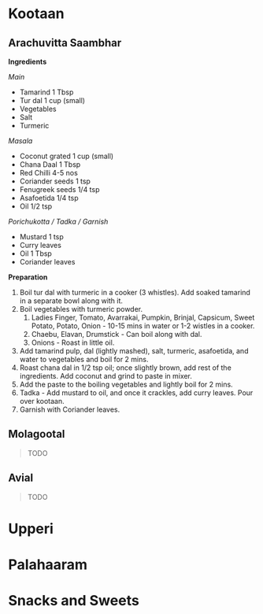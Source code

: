 # Kootaan

## Arachuvitta Saambhar

**Ingredients**

*Main*
- Tamarind 1 Tbsp
- Tur dal 1 cup (small)
- Vegetables
- Salt
- Turmeric

*Masala*
- Coconut grated 1 cup (small)
- Chana Daal 1 Tbsp
- Red Chilli 4-5 nos
- Coriander seeds 1 tsp
- Fenugreek seeds 1/4 tsp
- Asafoetida 1/4 tsp
- Oil 1/2 tsp

*Porichukotta / Tadka / Garnish*
- Mustard	1 tsp
- Curry leaves
- Oil 1 Tbsp
- Coriander leaves

**Preparation**
1. Boil tur dal with turmeric in a cooker (3 whistles). Add soaked tamarind in a separate bowl along with it.
1. Boil vegetables with turmeric powder.
    1. Ladies Finger, Tomato, Avarrakai, Pumpkin, Brinjal, Capsicum, Sweet Potato, Potato, Onion - 10-15 mins in water or 1-2 wistles in a cooker.
    1. Chaebu, Elavan, Drumstick - Can boil along with dal.
    1. Onions - Roast in little oil.
1. Add tamarind pulp, dal (lightly mashed), salt, turmeric, asafoetida, and water to vegetables and boil for 2 mins.
1. Roast chana dal in 1/2 tsp oil; once slightly brown, add rest of the ingredients. Add coconut and grind to paste in mixer.
1. Add the paste to the boiling vegetables and lightly boil for 2 mins.
1. Tadka - Add mustard to oil, and once it crackles, add curry leaves. Pour over kootaan.
1. Garnish with Coriander leaves.


## Molagootal
> TODO

## Avial
> TODO

# Upperi

# Palahaaram

# Snacks and Sweets
